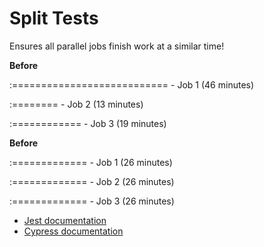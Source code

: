# Split Tests

Ensures all parallel jobs finish work at a similar time!

**Before**

:=========================== - Job 1 (46 minutes)

:======== - Job 2 (13 minutes)

:============ - Job 3 (19 minutes)

**Before**

:============= - Job 1 (26 minutes)

:============= - Job 2 (26 minutes)

:============= - Job 3 (26 minutes)

- [Jest documentation](packages/jest/README.md)
- [Cypress documentation](packages/jest/README.md)
